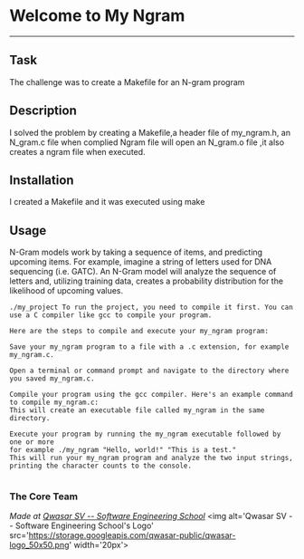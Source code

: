 # Welcome to My Ngram
***

## Task
The challenge was to create a Makefile for an N-gram program

## Description
I solved the problem by creating a Makefile,a header file of my_ngram.h, an N_gram.c file when complied
Ngram file will open an N_gram.o file ,it also creates a ngram file when executed.

## Installation
I created a Makefile and it was executed using make

## Usage
N-Gram models work by taking a sequence of items, and predicting upcoming items.
 For example, imagine a string of letters used for DNA sequencing (i.e. GATC). An N-Gram model will analyze the sequence of letters and, utilizing training data, 
creates a probability distribution for the likelihood of upcoming values.
```
./my_project To run the project, you need to compile it first. You can use a C compiler like gcc to compile your program.

Here are the steps to compile and execute your my_ngram program:

Save your my_ngram program to a file with a .c extension, for example my_ngram.c.

Open a terminal or command prompt and navigate to the directory where you saved my_ngram.c.

Compile your program using the gcc compiler. Here's an example command to compile my_ngram.c:
This will create an executable file called my_ngram in the same directory.

Execute your program by running the my_ngram executable followed by one or more
for example ./my_ngram "Hello, world!" "This is a test."
This will run your my_ngram program and analyze the two input strings, printing the character counts to the console.


```

### The Core Team


<span><i>Made at <a href='https://qwasar.io'>Qwasar SV -- Software Engineering School</a></i></span>
<span><img alt='Qwasar SV -- Software Engineering School's Logo' src='https://storage.googleapis.com/qwasar-public/qwasar-logo_50x50.png' width='20px'></span>
